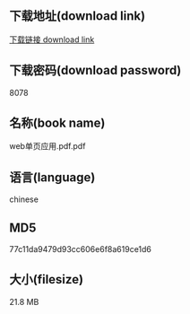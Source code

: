 ## 下载地址(download link)
[下载链接 download link](https://voluble-croquembouche-d321dc.netlify.app/?s=web%E5%8D%95%E9%A1%B5%E5%BA%94%E7%94%A8.pdf)

## 下载密码(download password)
8078

## 名称(book name)
web单页应用.pdf.pdf

## 语言(language)
chinese

## MD5
77c11da9479d93cc606e6f8a619ce1d6

## 大小(filesize)
21.8 MB
